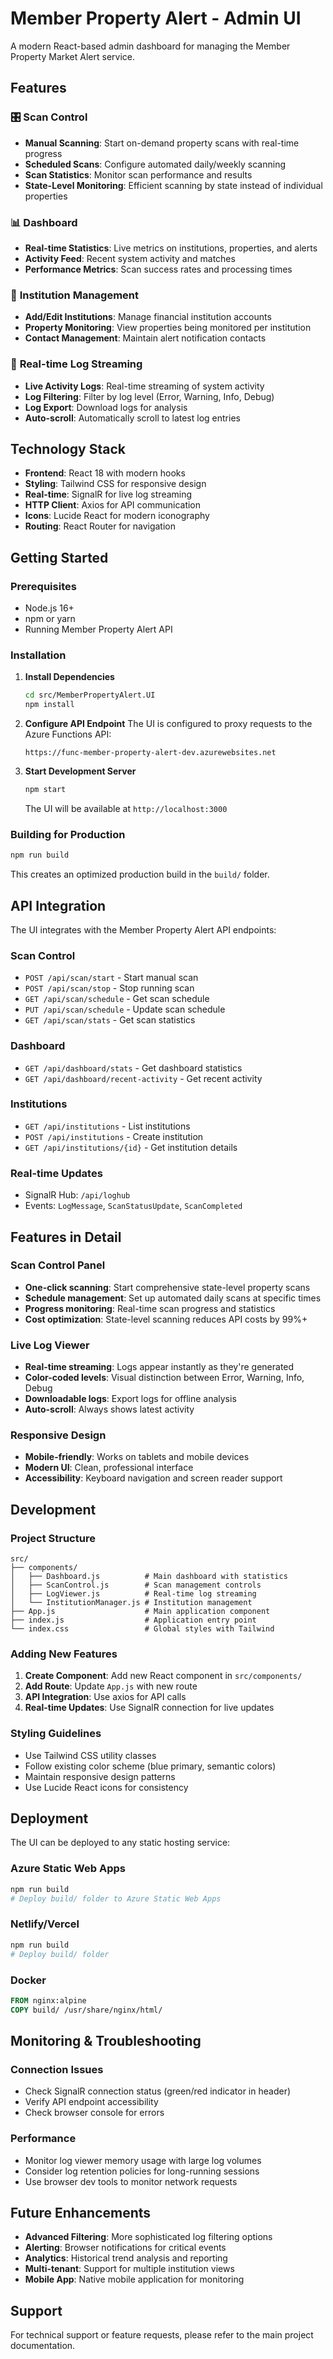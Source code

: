 # Member Property Alert - Admin UI

<!-- Test change to trigger GitHub Actions workflow -->

A modern React-based admin dashboard for managing the Member Property Market Alert service.

## Features

### 🎛️ **Scan Control**
- **Manual Scanning**: Start on-demand property scans with real-time progress
- **Scheduled Scans**: Configure automated daily/weekly scanning
- **Scan Statistics**: Monitor scan performance and results
- **State-Level Monitoring**: Efficient scanning by state instead of individual properties

### 📊 **Dashboard**
- **Real-time Statistics**: Live metrics on institutions, properties, and alerts
- **Activity Feed**: Recent system activity and matches
- **Performance Metrics**: Scan success rates and processing times

### 🏢 **Institution Management**
- **Add/Edit Institutions**: Manage financial institution accounts
- **Property Monitoring**: View properties being monitored per institution
- **Contact Management**: Maintain alert notification contacts

### 📝 **Real-time Log Streaming**
- **Live Activity Logs**: Real-time streaming of system activity
- **Log Filtering**: Filter by log level (Error, Warning, Info, Debug)
- **Log Export**: Download logs for analysis
- **Auto-scroll**: Automatically scroll to latest log entries

## Technology Stack

- **Frontend**: React 18 with modern hooks
- **Styling**: Tailwind CSS for responsive design
- **Real-time**: SignalR for live log streaming
- **HTTP Client**: Axios for API communication
- **Icons**: Lucide React for modern iconography
- **Routing**: React Router for navigation

## Getting Started

### Prerequisites
- Node.js 16+ 
- npm or yarn
- Running Member Property Alert API

### Installation

1. **Install Dependencies**
   ```bash
   cd src/MemberPropertyAlert.UI
   npm install
   ```

2. **Configure API Endpoint**
   The UI is configured to proxy requests to the Azure Functions API:
   ```
   https://func-member-property-alert-dev.azurewebsites.net
   ```

3. **Start Development Server**
   ```bash
   npm start
   ```
   
   The UI will be available at `http://localhost:3000`

### Building for Production

```bash
npm run build
```

This creates an optimized production build in the `build/` folder.

## API Integration

The UI integrates with the Member Property Alert API endpoints:

### Scan Control
- `POST /api/scan/start` - Start manual scan
- `POST /api/scan/stop` - Stop running scan
- `GET /api/scan/schedule` - Get scan schedule
- `PUT /api/scan/schedule` - Update scan schedule
- `GET /api/scan/stats` - Get scan statistics

### Dashboard
- `GET /api/dashboard/stats` - Get dashboard statistics
- `GET /api/dashboard/recent-activity` - Get recent activity

### Institutions
- `GET /api/institutions` - List institutions
- `POST /api/institutions` - Create institution
- `GET /api/institutions/{id}` - Get institution details

### Real-time Updates
- SignalR Hub: `/api/loghub`
- Events: `LogMessage`, `ScanStatusUpdate`, `ScanCompleted`

## Features in Detail

### Scan Control Panel
- **One-click scanning**: Start comprehensive state-level property scans
- **Schedule management**: Set up automated daily scans at specific times
- **Progress monitoring**: Real-time scan progress and statistics
- **Cost optimization**: State-level scanning reduces API costs by 99%+

### Live Log Viewer
- **Real-time streaming**: Logs appear instantly as they're generated
- **Color-coded levels**: Visual distinction between Error, Warning, Info, Debug
- **Downloadable logs**: Export logs for offline analysis
- **Auto-scroll**: Always shows latest activity

### Responsive Design
- **Mobile-friendly**: Works on tablets and mobile devices
- **Modern UI**: Clean, professional interface
- **Accessibility**: Keyboard navigation and screen reader support

## Development

### Project Structure
```
src/
├── components/
│   ├── Dashboard.js          # Main dashboard with statistics
│   ├── ScanControl.js        # Scan management controls
│   ├── LogViewer.js          # Real-time log streaming
│   └── InstitutionManager.js # Institution management
├── App.js                    # Main application component
├── index.js                  # Application entry point
└── index.css                 # Global styles with Tailwind
```

### Adding New Features

1. **Create Component**: Add new React component in `src/components/`
2. **Add Route**: Update `App.js` with new route
3. **API Integration**: Use axios for API calls
4. **Real-time Updates**: Use SignalR connection for live updates

### Styling Guidelines

- Use Tailwind CSS utility classes
- Follow existing color scheme (blue primary, semantic colors)
- Maintain responsive design patterns
- Use Lucide React icons for consistency

## Deployment

The UI can be deployed to any static hosting service:

### Azure Static Web Apps
```bash
npm run build
# Deploy build/ folder to Azure Static Web Apps
```

### Netlify/Vercel
```bash
npm run build
# Deploy build/ folder
```

### Docker
```dockerfile
FROM nginx:alpine
COPY build/ /usr/share/nginx/html/
```

## Monitoring & Troubleshooting

### Connection Issues
- Check SignalR connection status (green/red indicator in header)
- Verify API endpoint accessibility
- Check browser console for errors

### Performance
- Monitor log viewer memory usage with large log volumes
- Consider log retention policies for long-running sessions
- Use browser dev tools to monitor network requests

## Future Enhancements

- **Advanced Filtering**: More sophisticated log filtering options
- **Alerting**: Browser notifications for critical events
- **Analytics**: Historical trend analysis and reporting
- **Multi-tenant**: Support for multiple institution views
- **Mobile App**: Native mobile application for monitoring

## Support

For technical support or feature requests, please refer to the main project documentation.
